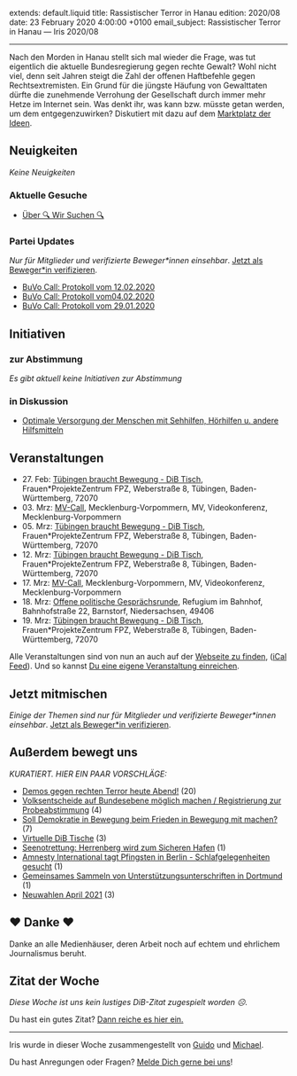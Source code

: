 
extends: default.liquid
title: Rassistischer Terror in Hanau
edition: 2020/08
date: 23 February 2020 4:00:00 +0100
email_subject: Rassistischer Terror in Hanau — Iris 2020/08

---
Nach den Morden in Hanau stellt sich mal wieder die Frage, was tut eigentlich die aktuelle Bundesregierung gegen rechte Gewalt? Wohl nicht viel, denn seit Jahren steigt die Zahl der offenen Haftbefehle gegen Rechtsextremisten.
Ein Grund für die jüngste Häufung von Gewalttaten dürfte die zunehmende Verrohung der Gesellschaft durch immer mehr Hetze im Internet sein.
Was denkt ihr, was kann bzw. müsste getan werden, um dem entgegenzuwirken? Diskutiert mit dazu auf dem [Marktplatz der Ideen](https://marktplatz.dib.de).

## Neuigkeiten

_Keine Neuigkeiten_

### Aktuelle Gesuche

 - [Über 🔍 Wir Suchen 🔍](https://marktplatz.dib.de/t/ueber-wir-suchen/8837)

### Partei Updates

_Nur für Mitglieder und verifizierte Beweger\*innen einsehbar_. [Jetzt als Beweger\*in verifizieren](https://dib.de/bewegerin-werden/).

 - [BuVo Call: Protokoll vom 12.02.2020](https://marktplatz.dib.de/t/buvo-call-protokoll-vom-12-02-2020/33727)
 - [BuVo Call: Protokoll vom04.02.2020](https://marktplatz.dib.de/t/buvo-call-protokoll-vom04-02-2020/33653)
 - [BuVo Call: Protokoll vom 29.01.2020](https://marktplatz.dib.de/t/buvo-call-protokoll-vom-29-01-2020/33596)

## Initiativen

### zur Abstimmung
_Es gibt aktuell keine Initiativen zur Abstimmung_

### in Diskussion
 - [Optimale Versorgung der Menschen mit Sehhilfen, Hörhilfen u. andere Hilfsmitteln](https://abstimmen.dib.de/initiative/298-optimale-versorgung-der-menschen-mit-sehhilfen-horhilfen-u-andere-hilfsmitteln)


## Veranstaltungen

 - 27.&nbsp;Feb: [Tübingen braucht Bewegung - DiB Tisch](https://dib.de/veranstaltungen/tuebingen-braucht-bewegung-dib-tisch-2-2020-02-27/), Frauen\*ProjekteZentrum FPZ, Weberstraße 8, Tübingen, Baden-Württemberg, 72070
 - 03.&nbsp;Mrz: [MV-Call](https://dib.de/veranstaltungen/mv-call/), Mecklenburg-Vorpommern, MV, Videokonferenz, Mecklenburg-Vorpommern
 - 05.&nbsp;Mrz: [Tübingen braucht Bewegung - DiB Tisch](https://dib.de/veranstaltungen/tuebingen-braucht-bewegung-dib-tisch-2-2020-03-05/), Frauen\*ProjekteZentrum FPZ, Weberstraße 8, Tübingen, Baden-Württemberg, 72070
 - 12.&nbsp;Mrz: [Tübingen braucht Bewegung - DiB Tisch](https://dib.de/veranstaltungen/tuebingen-braucht-bewegung-dib-tisch-2-2020-03-12/), Frauen\*ProjekteZentrum FPZ, Weberstraße 8, Tübingen, Baden-Württemberg, 72070
 - 17.&nbsp;Mrz: [MV-Call](https://dib.de/veranstaltungen/mv-call/), Mecklenburg-Vorpommern, MV, Videokonferenz, Mecklenburg-Vorpommern
 - 18.&nbsp;Mrz: [Offene politische Gesprächsrunde](https://dib.de/veranstaltungen/offene-politische-gespraechsrunde-2020-03-18/), Refugium im Bahnhof, Bahnhofstraße 22, Barnstorf, Niedersachsen, 49406
 - 19.&nbsp;Mrz: [Tübingen braucht Bewegung - DiB Tisch](https://dib.de/veranstaltungen/tuebingen-braucht-bewegung-dib-tisch-2-2020-03-19/), Frauen\*ProjekteZentrum FPZ, Weberstraße 8, Tübingen, Baden-Württemberg, 72070


Alle Veranstaltungen sind von nun an auch auf der [Webseite zu finden](https://dib.de/veranstaltungen/), ([iCal Feed](https://dib.de/?ical=1)). Und so kannst [Du eine eigene Veranstaltung einreichen](https://marktplatz.dib.de/t/eine-veranstaltung-auf-der-webseite-einreichen/21379).

## Jetzt mitmischen

_Einige der Themen sind nur für Mitglieder und verifizierte Beweger\*innen einsehbar_. [Jetzt als Beweger\*in verifizieren](https://dib.de/bewegerin-werden/).


## Außerdem bewegt uns

_KURATIERT. HIER EIN PAAR VORSCHLÄGE:_
 - [Demos gegen rechten Terror heute Abend!](https://marktplatz.dib.de/t/demos-gegen-rechten-terror-heute-abend/33755) (20)
 - [Volksentscheide auf Bundesebene möglich machen / Registrierung zur Probeabstimmung](https://marktplatz.dib.de/t/volksentscheide-auf-bundesebene-moeglich-machen-registrierung-zur-probeabstimmung/33735) (4)
 - [Soll Demokratie in Bewegung beim Frieden in Bewegung mit machen?](https://marktplatz.dib.de/t/soll-demokratie-in-bewegung-beim-frieden-in-bewegung-mit-machen/33743) (7)
 - [Virtuelle DiB Tische](https://marktplatz.dib.de/t/virtuelle-dib-tische/33737) (3)
 - [Seenotrettung: Herrenberg wird zum Sicheren Hafen](https://marktplatz.dib.de/t/seenotrettung-herrenberg-wird-zum-sicheren-hafen/33763) (1)
 - [Amnesty International tagt Pfingsten in Berlin - Schlafgelegenheiten gesucht](https://marktplatz.dib.de/t/amnesty-international-tagt-pfingsten-in-berlin-schlafgelegenheiten-gesucht/33739) (1)
 - [Gemeinsames Sammeln von Unterstützungsunterschriften in Dortmund](https://marktplatz.dib.de/t/gemeinsames-sammeln-von-unterstuetzungsunterschriften-in-dortmund/33764) (1)
 - [Neuwahlen April 2021](https://marktplatz.dib.de/t/neuwahlen-april-2021/33766) (3)

## ❤️ Danke ❤️
Danke an alle Medienhäuser, deren Arbeit noch auf echtem und ehrlichem Journalismus beruht.

## Zitat der Woche
_Diese Woche ist uns kein lustiges DiB-Zitat zugespielt worden ☹._

Du hast ein gutes Zitat? [Dann reiche es hier ein.](https://marktplatz.dib.de/t/lustige-dib-zitate/10175)


---

Iris wurde in dieser Woche zusammengestellt von [Guido](https://marktplatz.dib.de/u/Guido/) und [Michael](https://marktplatz.dib.de/u/MichaelVoss/).

Du hast Anregungen oder Fragen? [Melde Dich gerne bei uns](https://marktplatz.dib.de/t/neu-iris-die-woechtliche-zusammenfasssung-zum-sonntagsbrunch/10990)!

